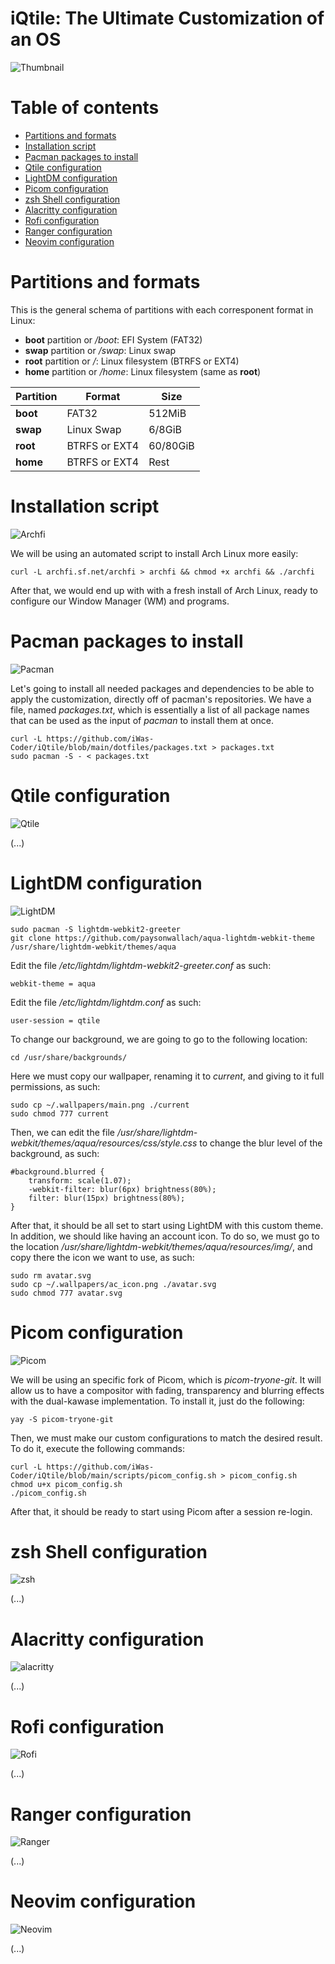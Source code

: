 # iQtile: The Ultimate Customization of an OS

![Thumbnail](img/iQtile%20Project%20thumbnail.png)

# Table of contents

- [Partitions and formats](#partitions-and-formats)
- [Installation script](#installation-script)
- [Pacman packages to install](#pacman-packages-to-install)
- [Qtile configuration](#qtile-configuration)
- [LightDM configuration](#lightdm-configuration)
- [Picom configuration](#picom-configuration)
- [zsh Shell configuration](#zsh-shell-configuration)
- [Alacritty configuration](#alacritty-configuration)
- [Rofi configuration](#rofi-configuration)
- [Ranger configuration](#ranger-configuration)
- [Neovim configuration](#neovim-configuration)

# Partitions and formats

This is the general schema of partitions with each corresponent format in Linux:

- **boot** partition or */boot*: EFI System (FAT32)
- **swap** partition or */swap*: Linux swap
- **root** partition or */*: Linux filesystem (BTRFS or EXT4)
- **home** partition or */home*: Linux filesystem (same as **root**)

| **Partition** | **Format**    | **Size** |
| ------------- | ------------- | -------- |
| **boot**      | FAT32         | 512MiB   |
| **swap**      | Linux Swap    | 6/8GiB   |
| **root**      | BTRFS or EXT4 | 60/80GiB |
| **home**      | BTRFS or EXT4 | Rest     |

# Installation script

![Archfi](img/iQtile%20Project%20archfi%20script.png)

We will be using an automated script to install Arch Linux more easily:

    curl -L archfi.sf.net/archfi > archfi && chmod +x archfi && ./archfi
    
After that, we would end up with with a fresh install of Arch Linux, ready to configure our Window Manager (WM) and programs.

# Pacman packages to install

![Pacman](/img/iQtile%20Project%20pacman.png)

Let's going to install all needed packages and dependencies to be able to apply the customization, directly off of pacman's repositories. We have a file, named *packages.txt*, which is essentially a list of all package names that can be used as the input of *pacman* to install them at once.

    curl -L https://github.com/iWas-Coder/iQtile/blob/main/dotfiles/packages.txt > packages.txt
    sudo pacman -S - < packages.txt

# Qtile configuration

![Qtile](img/iQtile%20Project%20qtile.png)

(...)

# LightDM configuration

![LightDM](img/iQtile%20Project%20lightdm.png)

    sudo pacman -S lightdm-webkit2-greeter
    git clone https://github.com/paysonwallach/aqua-lightdm-webkit-theme /usr/share/lightdm-webkit/themes/aqua
    
Edit the file */etc/lightdm/lightdm-webkit2-greeter.conf* as such:

    webkit-theme = aqua
    
Edit the file */etc/lightdm/lightdm.conf* as such:

    user-session = qtile
    
To change our background, we are going to go to the following location:

    cd /usr/share/backgrounds/
    
Here we must copy our wallpaper, renaming it to *current*, and giving to it full permissions, as such:

    sudo cp ~/.wallpapers/main.png ./current
    sudo chmod 777 current
    
Then, we can edit the file */usr/share/lightdm-webkit/themes/aqua/resources/css/style.css* to change the blur level of the background, as such:

    #background.blurred {
        transform: scale(1.07);
        -webkit-filter: blur(6px) brightness(80%);
        filter: blur(15px) brightness(80%);
    }

After that, it should be all set to start using LightDM with this custom theme. In addition, we should like having an account icon. To do so, we must go to the location */usr/share/lightdm-webkit/themes/aqua/resources/img/*, and copy there the icon we want to use, as such:

    sudo rm avatar.svg
    sudo cp ~/.wallpapers/ac_icon.png ./avatar.svg
    sudo chmod 777 avatar.svg

# Picom configuration

![Picom](img/iQtile%20Project%20picom.png)

We will be using an specific fork of Picom, which is *picom-tryone-git*. It will allow us to have a compositor with fading, transparency and blurring effects with the dual-kawase implementation. To install it, just do the following:

    yay -S picom-tryone-git
    
Then, we must make our custom configurations to match the desired result. To do it, execute the following commands:

    curl -L https://github.com/iWas-Coder/iQtile/blob/main/scripts/picom_config.sh > picom_config.sh
    chmod u+x picom_config.sh
    ./picom_config.sh
    
After that, it should be ready to start using Picom after a session re-login.

# zsh Shell configuration

![zsh](img/iQtile%20Project%20zsh.png)

(...)

# Alacritty configuration

![alacritty](img/iQtile%20Project%20alacritty.png)

(...)

# Rofi configuration

![Rofi](img/iQtile%20Project%20rofi.png)

(...)

# Ranger configuration

![Ranger](img/iQtile%20Project%20ranger.png)

(...)

# Neovim configuration

![Neovim](img/iQtile%20Project%20neovim.png)

(...)
